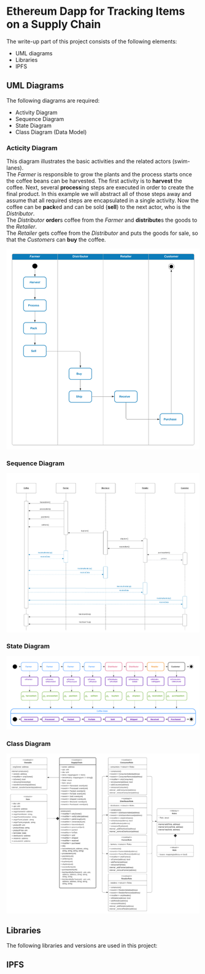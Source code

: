 # Ethereum Dapp for Tracking Items on a Supply Chain

The write-up part of this project consists of the following elements:
- UML diagrams
- Libraries
- IPFS

## UML Diagrams
The following diagrams are required:
- Activity Diagram
- Sequence Diagram
- State Diagram
- Class Diagram (Data Model)

### Acticity Diagram
This diagram illustrates the basic activities and the related actors (swim-lanes).
\
The _Farmer_ is responsible to grow the plants and the process starts once the coffee beans can be harvested. The first activity is to **harvest** the coffee. Next, several **process**ing steps are executed in order to create the final product. In this example we will abstract all of those steps away and assume that all required steps are encapsulated in a single activity. Now the coffee can be **pack**ed and can be sold (**sell**) to the next actor, who is the _Distributor_.
\
The _Distributor_ **order**s coffee from the _Farmer_ and **distribute**s the goods to the _Retailer_.
\
The _Retailer_ gets coffee from the _Distributor_ and puts the goods for sale, so that the _Customers_ can **buy** the coffee.

![](./UML/activity-diagram.png)

### Sequence Diagram

![](./UML/sequence-diagram.png)

### State Diagram

![](./UML/state-diagram.png)

### Class Diagram

![](./UML/class-diagram.png)

## Libraries
The following libraries and versions are used in this project:

## IPFS